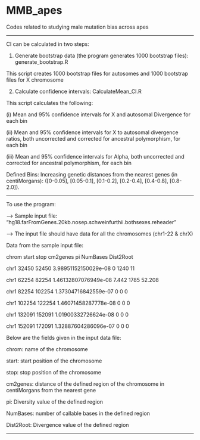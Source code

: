 # MMB_apes
Codes related to studying male mutation bias across apes
***********************************************************************
CI can be calculated in two steps:

1) Generate bootstrap data (the program generates 1000 bootstrap files): generate_bootstrap.R

This script creates 1000 bootstrap files for autosomes and 1000 bootstrap files for X chromosome

2) Calculate confidence intervals: CalculateMean_CI.R 

This script calculates the following:

(i)   Mean and 95% confidence intervals for X and autosomal Divergence for each bin 

(ii)  Mean and 95% confidence intervals for X to autosomal divergence ratios, both uncorrected and corrected for ancestral polymorphism, for each bin 

(iii) Mean and 95% confidence intervals for Alpha, both uncorrected and corrected for ancestral polymorphism, for each bin

Defined Bins:
Increasing genetic distances from the nearest genes (in centiMorgans): ([0-0.05], [0.05-0.1], [0.1-0.2], [0.2-0.4], [0.4-0.8], [0.8-2.0]). 
*********************************************************************
To use the program:

—> Sample input file: “hg18.farFromGenes.20kb.nosep.schweinfurthii.bothsexes.reheader”

—> The input file should have data for all the chromosomes (chr1-22 & chrX)

Data from the sample input file:

chrom   start   stop    cm2genes        	pi      NumBases        Dist2Root

chr1    32450   52450   3.98951152150029e-08    0       1240    11

chr1    62254   82254   1.46132807076949e-08    7.442   1785    52.208

chr1    82254   102254  1.37304716842559e-07    0       0       0

chr1    102254  122254  1.46071458287778e-08    0       0       0

chr1    132091  152091  1.01900332726624e-08    0       0       0

chr1    152091  172091  1.32887604286096e-07    0       0       0


Below are the fields given in the input data file:

chrom: name of the chromosome

start: start position of the chromosome

stop: stop position of the chromosome

cm2genes: distance of the defined region of the chromosome in centiMorgans from the nearest gene

pi: Diversity value of the defined region

NumBases: number of callable bases in the defined region

Dist2Root: Divergence value of the defined region

*******************************************************************************


